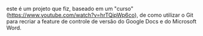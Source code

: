 este é um projeto que fiz, baseado em um "curso" (https://www.youtube.com/watch?v=hrTQipWp6co), de como utilizar o Git para recriar 
a feature de controle de versão do Google Docs e do Microsoft Word.
